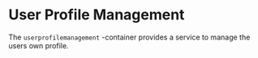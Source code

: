 # User Profile Management
The ```userprofilemanagement``` -container provides a service to manage the users own profile.

